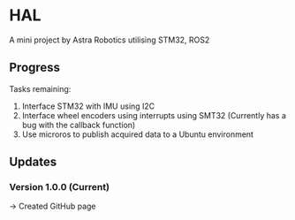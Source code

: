 # HAL

A mini project by Astra Robotics utilising STM32, ROS2

## Progress

Tasks remaining:
1. Interface STM32 with IMU using I2C
2. Interface wheel encoders using interrupts using SMT32 (Currently has a bug with the callback function)
3. Use microros to publish acquired data to a Ubuntu environment

## Updates

### Version 1.0.0 (Current)
  -> Created GitHub page
